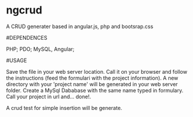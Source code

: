 # ngcrud
A CRUD generater based in angular.js, php and bootsrap.css

#DEPENDENCES

PHP; PDO; MySQL, Angular;

#USAGE

Save the file in your web server location.
Call it on your browser and follow the instructions (feed the formulari with the project information).
A new directory with your 'project name' will be generated in your web server folder.
Create a MySql Dababase with the same name typed in formulary.
Call your project in url and... done!.

A crud test for simple insertion will be generate.
